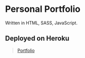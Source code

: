# Personal Portfolio

Written in HTML, SASS, JavaScript.

## Deployed on Heroku

> [Portfolio](https://frank-mckenna.herokuapp.com/) 
